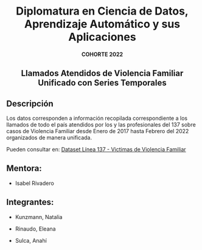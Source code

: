 <html>
<h2></h2>
<h1 align="center";>
    Diplomatura en Ciencia de Datos, Aprendizaje Automático y sus Aplicaciones
</h1>
<h4 align="center";>
    COHORTE 2022
</h4>
<h2></h2>
<h2 align="center";>
    Llamados Atendidos de Violencia Familiar Unificado con Series Temporales
</h2>

<h2> Descripción </h2>

Los datos corresponden a información recopilada correspondiente a los llamados de todo el país atendidos por los y las profesionales del 137 sobre casos de Violencia Familiar desde Enero de 2017 hasta Febrero del 2022 organizados de manera unificada.

Pueden consultar en:
[Dataset Línea 137 - Victimas de Violencia Familiar](http://datos.jus.gob.ar/dataset/linea-137-victimas-de-violencia-familiar)

<h2> Mentora: </h2>

- Isabel Rivadero

<h2> Integrantes: </h2>

- Kunzmann, Natalia

- Rinaudo, Eleana

- Sulca, Anahí


</html>
